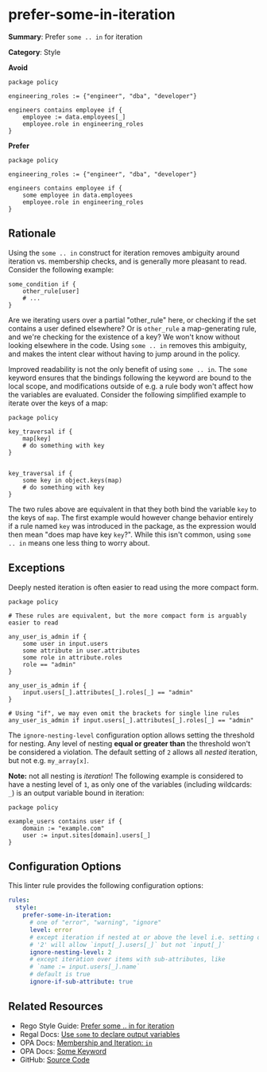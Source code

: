 # prefer-some-in-iteration

**Summary**: Prefer `some .. in` for iteration

**Category**: Style

**Avoid**
```rego
package policy

engineering_roles := {"engineer", "dba", "developer"}

engineers contains employee if {
    employee := data.employees[_]
    employee.role in engineering_roles
}
```

**Prefer**
```rego
package policy

engineering_roles := {"engineer", "dba", "developer"}

engineers contains employee if {
    some employee in data.employees
    employee.role in engineering_roles
}
```

## Rationale

Using the `some .. in` construct for iteration removes ambiguity around iteration vs. membership checks, and is
generally more pleasant to read. Consider the following example:

```rego
some_condition if {
    other_rule[user]
    # ...
}
```

Are we iterating users over a partial "other_rule" here, or checking if the set contains a user defined elsewhere?
Or is `other_rule` a map-generating rule, and we're checking for the existence of a key? We won't know without looking
elsewhere in the code. Using `some .. in` removes this ambiguity, and makes the intent clear without having to jump
around in the policy.

Improved readability is not the only benefit of using `some .. in`. The `some` keyword ensures that the bindings
following the keyword are bound to the local scope, and modifications outside of e.g. a rule body won't affect how the
variables are evaluated. Consider the following simplified example to iterate over the keys of a map:

```rego
package policy

key_traversal if {
    map[key]
    # do something with key
}


key_traversal if {
    some key in object.keys(map)
    # do something with key
}
```

The two rules above are equivalent in that they both bind the variable `key` to the keys of `map`. The first
example would however change behavior entirely if a rule named `key` was introduced in the package, as the expression
would then mean "does map have key `key`?". While this isn't common, using `some .. in` means one less thing to worry
about.

## Exceptions

Deeply nested iteration is often easier to read using the more compact form.

```rego
package policy

# These rules are equivalent, but the more compact form is arguably easier to read

any_user_is_admin if {
    some user in input.users
    some attribute in user.attributes
    some role in attribute.roles
    role == "admin"
}

any_user_is_admin if {
    input.users[_].attributes[_].roles[_] == "admin"
}

# Using "if", we may even omit the brackets for single line rules
any_user_is_admin if input.users[_].attributes[_].roles[_] == "admin"
```

The `ignore-nesting-level` configuration option allows setting the threshold for nesting. Any level of nesting
**equal or greater than** the threshold won't be considered a violation. The default setting of `2` allows all _nested_
iteration, but not e.g. `my_array[x]`.

**Note:** not all nesting is _iteration_! The following example is considered to have a nesting level of `1`, as only
one of the variables (including wildcards: `_`) is an output variable bound in iteration:

```rego
package policy

example_users contains user if {
    domain := "example.com"
    user := input.sites[domain].users[_]
}
```

## Configuration Options

This linter rule provides the following configuration options:

```yaml
rules:
  style:
    prefer-some-in-iteration:
      # one of "error", "warning", "ignore"
      level: error
      # except iteration if nested at or above the level i.e. setting of
      # '2' will allow `input[_].users[_]` but not `input[_]`
      ignore-nesting-level: 2
      # except iteration over items with sub-attributes, like
      # `name := input.users[_].name`
      # default is true
      ignore-if-sub-attribute: true
```

## Related Resources

- Rego Style Guide: [Prefer some .. in for iteration](https://openpolicyagent.org/docs/style-guide#prefer-some--in-for-iteration)
- Regal Docs: [Use `some` to declare output variables](https://openpolicyagent.org/projects/regal/rules/idiomatic/use-some-for-output-vars)
- OPA Docs: [Membership and Iteration: `in`](https://www.openpolicyagent.org/docs/policy-language/#membership-and-iteration-in)
- OPA Docs: [Some Keyword](https://www.openpolicyagent.org/docs/policy-language/#some-keyword)
- GitHub: [Source Code](https://github.com/open-policy-agent/regal/blob/main/bundle/regal/rules/style/prefer-some-in-iteration/prefer_some_in_iteration.rego)
